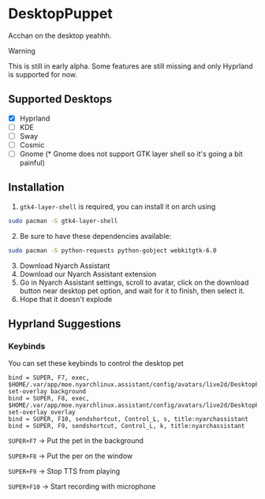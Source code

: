 # DesktopPuppet
Acchan on the desktop yeahhh.

> [!WARNING]
> This is still in early alpha. Some features are still missing and only Hyprland is supported for now.

## Supported Desktops

- [x] Hyprland
- [ ] KDE
- [ ] Sway
- [ ] Cosmic
- [ ] Gnome (* Gnome does not support GTK layer shell so it's going a bit painful)

## Installation
1. `gtk4-layer-shell` is required, you can install it on arch using

```bash
sudo pacman -S gtk4-layer-shell
```

2. Be sure to have these dependencies available:
```bash
sudo pacman -S python-requests python-gobject webkitgtk-6.0
```

3. Download Nyarch Assistant
4. Download our Nyarch Assistant extension
5. Go in Nyarch Assistant settings, scroll to avatar, click on the download button near desktop pet option, and wait for it to finish, then select it. 
6. Hope that it doesn't explode

## Hyprland Suggestions
### Keybinds
You can set these keybinds to control the desktop pet

```hyprlang
bind = SUPER, F7, exec, $HOME/.var/app/moe.nyarchlinux.assistant/config/avatars/live2d/DesktopPuppet/src/cli.sh set-overlay background
bind = SUPER, F8, exec, $HOME/.var/app/moe.nyarchlinux.assistant/config/avatars/live2d/DesktopPuppet/src/cli.sh set-overlay overlay
bind = SUPER, F10, sendshortcut, Control_L, s, title:nyarchassistant
bind = SUPER, F9, sendshortcut, Control_L, k, title:nyarchassistant
```

`SUPER+F7` -> Put the pet in the background

`SUPER+F8` -> Put the per on the window

`SUPER+F9` -> Stop TTS from playing

`SUPER+F10` -> Start recording with microphone
